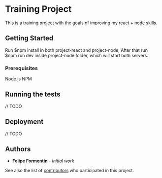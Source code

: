 # Training Project

This is a training project with the goals of improving my react + node skills.

## Getting Started

Run $npm install in both project-react and project-node; After that run $npm run dev inside project-node folder, which will
start both servers.

### Prerequisites

Node.js
NPM

## Running the tests

// TODO 

## Deployment

// TODO

## Authors

* **Felipe Formentin** - *Initial work*

See also the list of [contributors](https://github.com/felipe349/TrainingProject/contributors) who participated in this project.
